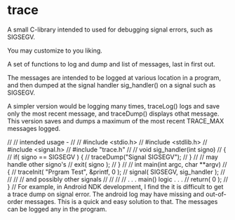 # trace
A small C-library intended to used for debugging signal errors, such as SIGSEGV.

You may customize to you liking.

A set of functions to log and dump and list of messages,
last in first out.

The messages are intended to be logged at various location in a program,
and then dumped at the signal handler sig_handler() on a signal such as
SIGSEGV.

A simpler version would be logging many times, traceLog() logs and save
only the most recent message, and traceDump() displays othat message.
This version saves and dumps a maximum of the most recent TRACE_MAX messages
logged.

//
// intended usage -
//
//  #include <stdio.h>
//  #include <stdlib.h>
//  #include <signal.h>
//  #include "trace.h"
//
//  void sig_handler(int signo)
//  {
//      if( signo ==  SIGSEGV ) {
//          traceDump("Signal SIGSEGV");
//      }
//      // may handle other signo's
//      exit( signo );
//  }
//
//  int main(int argc, char **argv)
//  {
//      traceInit( "Prgram Test", &printf, 0 );
//      signal( SIGSEGV, sig_handler );
//      //
//      // and possibly other signals
//      //
//      // . . . main() logic . . .
//      return( 0 );
//  }
//
For example, in Android NDK development, I find the it is difficult to get a trace dump on signal error. The android log may
have missing and out-of-order messages. This is a quick and easy solution to that. The messages can be logged any in the program.  



